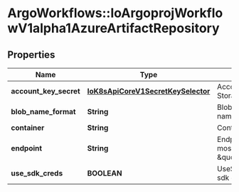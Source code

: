 # ArgoWorkflows::IoArgoprojWorkflowV1alpha1AzureArtifactRepository

## Properties
Name | Type | Description | Notes
------------ | ------------- | ------------- | -------------
**account_key_secret** | [**IoK8sApiCoreV1SecretKeySelector**](IoK8sApiCoreV1SecretKeySelector.md) | AccountKeySecret is the secret selector to the Azure Blob Storage account access key | [optional] 
**blob_name_format** | **String** | BlobNameFormat is defines the format of how to store blob names. Can reference workflow variables | [optional] 
**container** | **String** | Container is the container where resources will be stored | 
**endpoint** | **String** | Endpoint is the service url associated with an account. It is most likely \&quot;https://&lt;ACCOUNT_NAME&gt;.blob.core.windows.net\&quot; | 
**use_sdk_creds** | **BOOLEAN** | UseSDKCreds tells the driver to figure out credentials based on sdk defaults. | [optional] 



